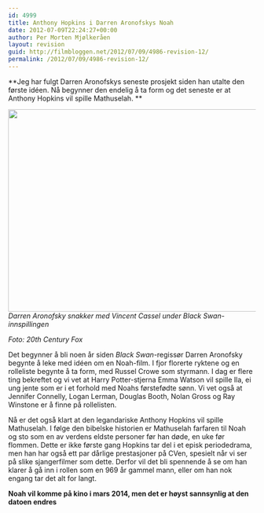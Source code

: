 ```yaml
---
id: 4999
title: Anthony Hopkins i Darren Aronofskys Noah
date: 2012-07-09T22:24:27+00:00
author: Per Morten Mjølkeråen
layout: revision
guid: http://filmbloggen.net/2012/07/09/4986-revision-12/
permalink: /2012/07/09/4986-revision-12/
---
```

**Jeg har fulgt Darren Aronofskys seneste prosjekt siden han utalte den første idéen. Nå begynner den endelig å ta form og det seneste er at Anthony Hopkins vil spille Mathuselah. **

<a href="http://filmbloggen.net/?attachment_id=4987" rel="attachment wp-att-4987"><img src="http://filmbloggen.net/wp-content/uploads//2012/07/41-620x412.jpg" alt="" width="620" height="412" class="alignnone size-large wp-image-4987" /></a>  
_Darren Aronofsky snakker med Vincent Cassel under Black Swan-innspillingen_

_Foto: 20th Century Fox_

Det begynner å bli noen år siden _Black Swan_-regissør Darren Aronofsky begynte å leke med idéen om en Noah-film. I fjor florerte ryktene og en rolleliste begynte å ta form, med Russel Crowe som styrmann. I dag er flere ting bekreftet og vi vet at Harry Potter-stjerna Emma Watson vil spille Ila, ei ung jente som er i et forhold med Noahs førstefødte sønn. Vi vet også at Jennifer Connelly, Logan Lerman, Douglas Booth, Nolan Gross og Ray Winstone er å finne på rollelisten. 

Nå er det også klart at den legandariske Anthony Hopkins vil spille Mathuselah. I følge den bibelske historien er Mathuselah farfaren til Noah og sto som en av verdens eldste personer før han døde, en uke før flommen. Dette er ikke første gang Hopkins tar del i et episk periodedrama, men han har også ett par dårlige prestasjoner på CVen, spesielt når vi ser på slike sjangerfilmer som dette. Derfor vil det bli spennende å se om han klarer å gå inn i rollen som en 969 år gammel mann, eller om han nok engang tar det alt for langt. 

**Noah vil komme på kino i mars 2014, men det er høyst sannsynlig at den datoen endres**</p>